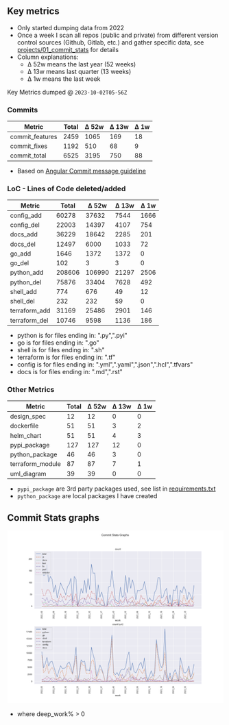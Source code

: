 ## Key metrics
- Only started dumping data from 2022
- Once a week I scan all repos (public and private) from different version control sources (Github, Gitlab, etc.) and gather specific data, see [projects/01_commit_stats](projects/01_commit_stats.md) for details 
- Column explanations: 
  - Δ 52w means the last year (52 weeks)
  - Δ 13w means last quarter (13 weeks)
  - Δ 1w means the last week

<!-- KEY-METRICS:START -->
Key Metrics dumped @ `2023-10-02T05-56Z`

### Commits

Metric | Total | Δ 52w | Δ 13w | Δ 1w
--- | --- | --- | --- | ---
commit_features | 2459 | 1065 | 169 | 18
commit_fixes | 1192 | 510 | 68 | 9
commit_total | 6525 | 3195 | 750 | 88

- Based on [Angular Commit message guideline](https://github.com/angular/angular/blob/main/CONTRIBUTING.md#-commit-message-guidelines)

### LoC - Lines of Code deleted/added

Metric | Total | Δ 52w | Δ 13w | Δ 1w
--- | --- | --- | --- | ---
config_add | 60278 | 37632 | 7544 | 1666
config_del | 22003 | 14397 | 4107 | 754
docs_add | 36229 | 18642 | 2285 | 201
docs_del | 12497 | 6000 | 1033 | 72
go_add | 1646 | 1372 | 1372 | 0
go_del | 102 | 3 | 3 | 0
python_add | 208606 | 106990 | 21297 | 2506
python_del | 75876 | 33404 | 7628 | 492
shell_add | 774 | 676 | 49 | 12
shell_del | 232 | 232 | 59 | 0
terraform_add | 31169 | 25486 | 2901 | 146
terraform_del | 10746 | 9598 | 1136 | 186

- python is for files ending in: ".py",".pyi"
- go is for files ending in: ".go"
- shell is for files ending in: ".sh"
- terraform is for files ending in: ".tf"
- config is for files ending in: ".yml",".yaml",".json",".hcl",".tfvars"
- docs is for files ending in: ".md",".rst"

### Other Metrics

Metric | Total | Δ 52w | Δ 13w | Δ 1w
--- | --- | --- | --- | ---
design_spec | 12 | 12 | 0 | 0
dockerfile | 51 | 51 | 3 | 2
helm_chart | 51 | 51 | 4 | 3
pypi_package | 127 | 127 | 12 | 0
python_package | 46 | 46 | 3 | 0
terraform_module | 87 | 87 | 7 | 1
uml_diagram | 39 | 39 | 0 | 0
<!-- KEY-METRICS:END -->
- `pypi_package` are 3rd party packages used, see list in [requirements.txt](./requirements.txt)
- `python_package` are local packages I have created


## Commit Stats graphs
![img.png](graph.png)
- where deep_work% > 0